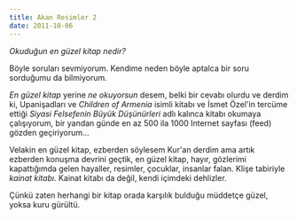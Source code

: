 ```yaml
---
title: Akan Resimler 2
date: 2011-10-06
---
```


*Okuduğun en güzel kitap nedir?*

Böyle soruları sevmiyorum. Kendime neden böyle aptalca bir soru
sorduğumu da bilmiyorum.

*En güzel kitap* yerine *ne okuyorsun* desem, belki bir cevabı olurdu ve
derdim ki, Upanişadları ve *Children of Armenia* isimli kitabı ve İsmet
Özel'in tercüme ettiği *Siyasi Felsefenin Büyük Düşünürleri* adlı
kalınca kitabı okumaya çalışıyorum, bir yandan günde en az 500 ila 1000
Internet sayfası (feed) gözden geçiriyorum…

Velakin en güzel kitap, ezberden söylesem Kur'an derdim ama artık
ezberden konuşma devrini geçtik, en güzel kitap, hayır, gözlerimi
kapattığımda gelen hayaller, resimler, çocuklar, insanlar falan. Klişe
tabiriyle *kainat kitabı.* Kainat kitabı da değil, kendi içimdeki
dehlizler.

Çünkü zaten herhangi bir kitap orada karşılık bulduğu müddetçe güzel,
yoksa kuru gürültü.
